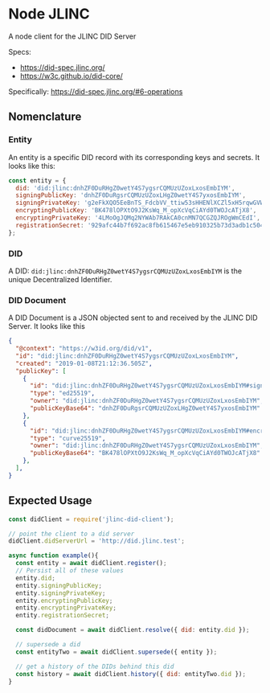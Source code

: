 # Node JLINC

A node client for the JLINC DID Server

Specs:

- https://did-spec.jlinc.org/
- https://w3c.github.io/did-core/

Specifically: https://did-spec.jlinc.org/#6-operations

## Nomenclature

### Entity

An entity is a specific DID record with its corresponding keys and secrets. It looks like this:

```js
const entity = {
  did: 'did:jlinc:dnhZF0DuRHgZ0wetY4S7ygsrCQMUzUZoxLxosEmbIYM',
  signingPublicKey: 'dnhZF0DuRgsrCQMUzUZoxLHgZ0wetY4S7yxosEmbIYM',
  signingPrivateKey: 'g2eFkXQO5EeBnTS_FdcbVV_ttiw53sHHENlXCZl5xH5rqwGVWwo9jLG-B61jhLvKCysJAxTNRmjEvGiwSZshgw',
  encryptingPublicKey: 'BK478lOPXtO9J2KsWq_M_opXcVqCiAYd0TWOJcATjX8',
  encryptingPrivateKey: '4LMoOgJQMq2NYWAb7RAkCA0cnMN7QCGZQJROgWmCEdI',
  registrationSecret: '929afc44b7f692ac8fb615467e5eb910325b73d3adb1c504fd46a77edef22235'
};
```

### DID

A DID: `did:jlinc:dnhZF0DuRHgZ0wetY4S7ygsrCQMUzUZoxLxosEmbIYM` is the unique Decentralized Identifier.


### DID Document

A DID Document is a JSON objected sent to and received by the JLINC DID Server. It looks like this

```json
{
  "@context": "https://w3id.org/did/v1",
  "id": "did:jlinc:dnhZF0DuRHgZ0wetY4S7ygsrCQMUzUZoxLxosEmbIYM",
  "created": "2019-01-08T21:12:36.505Z",
  "publicKey": [
    {
      "id": "did:jlinc:dnhZF0DuRHgZ0wetY4S7ygsrCQMUzUZoxLxosEmbIYM#signing",
      "type": "ed25519",
      "owner": "did:jlinc:dnhZF0DuRHgZ0wetY4S7ygsrCQMUzUZoxLxosEmbIYM",
      "publicKeyBase64": "dnhZF0DuRgsrCQMUzUZoxLHgZ0wetY4S7yxosEmbIYM"
    },
    {
      "id": "did:jlinc:dnhZF0DuRHgZ0wetY4S7ygsrCQMUzUZoxLxosEmbIYM#encrypting",
      "type": "curve25519",
      "owner": "did:jlinc:dnhZF0DuRHgZ0wetY4S7ygsrCQMUzUZoxLxosEmbIYM",
      "publicKeyBase64": "BK478lOPXtO9J2KsWq_M_opXcVqCiAYd0TWOJcATjX8"
    },
  ],
}
```

## Expected Usage

```js
const didClient = require('jlinc-did-client');

// point the client to a did server
didClient.didServerUrl = 'http://did.jlinc.test';

async function example(){
  const entity = await didClient.register();
  // Persist all of these values
  entity.did;
  entity.signingPublicKey;
  entity.signingPrivateKey;
  entity.encryptingPublicKey;
  entity.encryptingPrivateKey;
  entity.registrationSecret;

  const didDocument = await didClient.resolve({ did: entity.did });

  // supersede a did
  const entityTwo = await didClient.supersede({ entity });

  // get a history of the DIDs behind this did
  const history = await didClient.history({ did: entityTwo.did });
}
```
